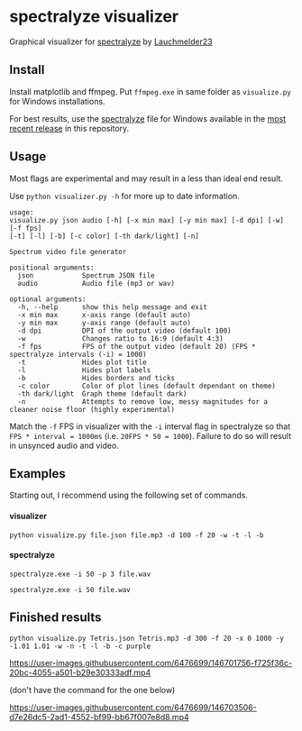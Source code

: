 # spectralyze visualizer
Graphical visualizer for [spectralyze](https://github.com/Lauchmelder23/spectralyze) by [Lauchmelder23](https://github.com/Lauchmelder23)

## Install
Install matplotlib and ffmpeg. Put `ffmpeg.exe` in same folder as `visualize.py` for Windows installations.

For best results, use the [spectralyze](https://github.com/Lauchmelder23/spectralyze) file for Windows available in the [most recent release](https://github.com/mpsparrow/spectralyze-visualizer/releases/latest) in this repository.

## Usage
Most flags are experimental and may result in a less than ideal end result.

Use `python visualizer.py -h` for more up to date information.
```
usage: 
visualize.py json audio [-h] [-x min max] [-y min max] [-d dpi] [-w] [-f fps] 
[-t] [-l] [-b] [-c color] [-th dark/light] [-n] 

Spectrum video file generator

positional arguments:
  json            Spectrum JSON file
  audio           Audio file (mp3 or wav)

optional arguments:
  -h, --help      show this help message and exit
  -x min max      x-axis range (default auto)
  -y min max      y-axis range (default auto)
  -d dpi          DPI of the output video (default 100)
  -w              Changes ratio to 16:9 (default 4:3)
  -f fps          FPS of the output video (default 20) (FPS * spectralyze intervals (-i) = 1000)
  -t              Hides plot title
  -l              Hides plot labels
  -b              Hides borders and ticks
  -c color        Color of plot lines (default dependant on theme)
  -th dark/light  Graph theme (default dark)
  -n              Attempts to remove low, messy magnitudes for a cleaner noise floor (highly experimental)
```

Match the `-f` FPS in visualizer with the `-i` interval flag in spectralyze so that `FPS * interval = 1000ms` (i.e. `20FPS * 50 = 1000`). Failure to do so will result in unsynced audio and video.

## Examples

Starting out, I recommend using the following set of commands.

#### visualizer
```
python visualize.py file.json file.mp3 -d 100 -f 20 -w -t -l -b
```
#### spectralyze
```
spectralyze.exe -i 50 -p 3 file.wav
```
```
spectralyze.exe -i 50 file.wav
```

## Finished results
```
python visualize.py Tetris.json Tetris.mp3 -d 300 -f 20 -x 0 1000 -y -1.01 1.01 -w -n -t -l -b -c purple
```
https://user-images.githubusercontent.com/6476699/146701756-f725f36c-20bc-4055-a501-b29e30333adf.mp4

(don't have the command for the one below)

https://user-images.githubusercontent.com/6476699/146703506-d7e26dc5-2ad1-4552-bf99-bb67f007e8d8.mp4
